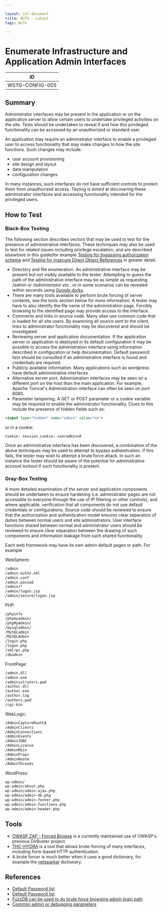 ```yaml
---

layout: col-document
title: WSTG - Latest
tags: WSTG

---
```

# Enumerate Infrastructure and Application Admin Interfaces

|ID             |
|---------------|
|WSTG-CONFIG-005|

## Summary

Administrator interfaces may be present in the application or on the application server to allow certain users to undertake privileged activities on the site. Tests should be undertaken to reveal if and how this privileged functionality can be accessed by an unauthorized or standard user.

An application may require an administrator interface to enable a privileged user to access functionality that may make changes to how the site functions. Such changes may include:

- user account provisioning
- site design and layout
- data manipulation
- configuration changes

In many instances, such interfaces do not have sufficient controls to protect them from unauthorized access. Testing is aimed at discovering these administrator interfaces and accessing functionality intended for the privileged users.

## How to Test

### Black-Box Testing

The following section describes vectors that may be used to test for the presence of administrative interfaces. These techniques may also be used to test for related issues including privilege escalation, and are described elsewhere in this guide(for example [Testing for bypassing authorization schema](../05-Authorization_Testing/02-Testing_for_Bypassing_Authorization_Schema.md) and [Testing for Insecure Direct Object References](../05-Authorization_Testing/04-Testing_for_Insecure_Direct_Object_References.md) in greater detail.

- Directory and file enumeration. An administrative interface may be present but not visibly available to the tester. Attempting to guess the path of the administrative interface may be as simple as requesting: */admin or /administrator etc..* or in some scenarios can be revealed within seconds using [Google dorks](https://www.exploit-db.com/google-hacking-database).
- There are many tools available to perform brute forcing of server contents, see the tools section below for more information. A tester may have to also identify the file name of the administration page. Forcibly browsing to the identified page may provide access to the interface.
- Comments and links in source code. Many sites use common code that is loaded for all site users. By examining all source sent to the client, links to administrator functionality may be discovered and should be investigated.
- Reviewing server and application documentation. If the application server or application is deployed in its default configuration it may be possible to access the administration interface using information described in configuration or help documentation. Default password lists should be consulted if an administrative interface is found and credentials are required.
- Publicly available information. Many applications such as wordpress have default administrative interfaces .
- Alternative server port. Administration interfaces may be seen on a different port on the host than the main application. For example, Apache Tomcat's Administration interface can often be seen on port 8080.
- Parameter tampering. A GET or POST parameter or a cookie variable may be required to enable the administrator functionality. Clues to this include the presence of hidden fields such as:

```html
<input type="hidden" name="admin" value="no">
```

or in a cookie:

`Cookie: session_cookie; useradmin=0`

Once an administrative interface has been discovered, a combination of the above techniques may be used to attempt to bypass authentication. If this fails, the tester may wish to attempt a brute force attack. In such an instance the tester should be aware of the potential for administrative account lockout if such functionality is present.

### Gray-Box Testing

A more detailed examination of the server and application components should be undertaken to ensure hardening (i.e. administrator pages are not accessible to everyone through the use of IP filtering or other controls), and where applicable, verification that all components do not use default credentials or configurations.
Source code should be reviewed to ensure that the authorization and authentication model ensures clear separation of duties between normal users and site administrators. User interface functions shared between normal and administrator users should be reviewed to ensure clear separation between the drawing of such components and information leakage from such shared functionality.

Each web framework may have its own admin default pages or path. For example

WebSphere:

```html
/admin
/admin-authz.xml
/admin.conf
/admin.passwd
/admin/*
/admin/logon.jsp
/admin/secure/logon.jsp
```

PHP:

```html
/phpinfo
/phpmyadmin/
/phpMyAdmin/
/mysqladmin/
/MySQLadmin
/MySQLAdmin
/login.php
/logon.php
/xmlrpc.php
/dbadmin
```

FrontPage:

```html
/admin.dll
/admin.exe
/administrators.pwd
/author.dll
/author.exe
/author.log
/authors.pwd
/cgi-bin
```

WebLogic:

```html
/AdminCaptureRootCA
/AdminClients
/AdminConnections
/AdminEvents
/AdminJDBC
/AdminLicense
/AdminMain
/AdminProps
/AdminRealm
/AdminThreads
```

WordPress:

```html
wp-admin/
wp-admin/about.php
wp-admin/admin-ajax.php
wp-admin/admin-db.php
wp-admin/admin-footer.php
wp-admin/admin-functions.php
wp-admin/admin-header.php
```

## Tools

- [OWASP ZAP - Forced Browse](https://www.zaproxy.org/docs/desktop/addons/forced-browse/) is a currently maintained use of OWASP's previous DirBuster project.
- [THC-HYDRA](https://github.com/vanhauser-thc/thc-hydra) is a tool that allows brute-forcing of many interfaces, including form-based HTTP authentication.
- A brute forcer is much better when it uses a good dictionary, for example the [netsparker](https://www.netsparker.com/blog/web-security/svn-digger-better-lists-for-forced-browsing/) dictionary.

## References

- [Default Password list](https://portforward.com/router-password/)
- [Default Password list](https://cirt.net/passwords)
- [FuzzDB can be used to do brute force browsing admin login path](https://github.com/fuzzdb-project/fuzzdb/blob/f801f5c5adc9aa5e54f20d273d213c5ab58826b9/discovery/predictable-filepaths/login-file-locations/Logins.fuzz.txt)
- [Common admin or debugging parameters](https://github.com/fuzzdb-project/fuzzdb/blob/f801f5c5adc9aa5e54f20d273d213c5ab58826b9/attack/business-logic/CommonDebugParamNames.fuzz.txt)
